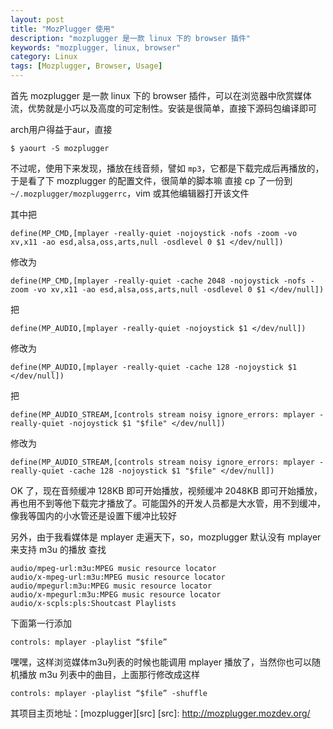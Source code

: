 ```yaml
---
layout: post
title: "MozPlugger 使用"
description: "mozplugger 是一款 linux 下的 browser 插件"
keywords: "mozplugger, linux, browser"
category: Linux
tags: [Mozplugger, Browser, Usage]
---
```


首先 mozplugger 是一款 linux 下的 browser 插件，可以在浏览器中欣赏媒体流，优势就是小巧以及高度的可定制性。安装是很简单，直接下源码包编译即可

arch用户得益于aur，直接

    $ yaourt -S mozplugger

<!-- more -->
不过呢，使用下来发现，播放在线音频，譬如 `mp3`，它都是下载完成后再播放的，于是看了下 mozplugger 的配置文件，很简单的脚本嘛
直接 cp 了一份到 `~/.mozplugger/mozpluggerrc`，vim 或其他编辑器打开该文件

其中把

    define(MP_CMD,[mplayer -really-quiet -nojoystick -nofs -zoom -vo xv,x11 -ao esd,alsa,oss,arts,null -osdlevel 0 $1 </dev/null])

修改为

    define(MP_CMD,[mplayer -really-quiet -cache 2048 -nojoystick -nofs -zoom -vo xv,x11 -ao esd,alsa,oss,arts,null -osdlevel 0 $1 </dev/null])

把

    define(MP_AUDIO,[mplayer -really-quiet -nojoystick $1 </dev/null])

修改为

    define(MP_AUDIO,[mplayer -really-quiet -cache 128 -nojoystick $1 </dev/null])

把

    define(MP_AUDIO_STREAM,[controls stream noisy ignore_errors: mplayer -really-quiet -nojoystick $1 "$file" </dev/null])

修改为

    define(MP_AUDIO_STREAM,[controls stream noisy ignore_errors: mplayer -really-quiet -cache 128 -nojoystick $1 "$file" </dev/null])

OK 了，现在音频缓冲 128KB 即可开始播放，视频缓冲 2048KB 即可开始播放，再也用不到等他下载完才播放了。可能国外的开发人员都是大水管，用不到缓冲，像我等国内的小水管还是设置下缓冲比较好

另外，由于我看媒体是 mplayer 走遍天下，so，mozplugger 默认没有 mplayer 来支持 m3u 的播放
查找

    audio/mpeg-url:m3u:MPEG music resource locator
    audio/x-mpeg-url:m3u:MPEG music resource locator
    audio/mpegurl:m3u:MPEG music resource locator
    audio/x-mpegurl:m3u:MPEG music resource locator
    audio/x-scpls:pls:Shoutcast Playlists

下面第一行添加

    controls: mplayer -playlist “$file”

嘿嘿，这样浏览媒体m3u列表的时候也能调用 mplayer 播放了，当然你也可以随机播放 m3u 列表中的曲目，上面那行修改成这样

    controls: mplayer -playlist “$file” -shuffle

其项目主页地址：[mozplugger][src]
[src]: http://mozplugger.mozdev.org/

